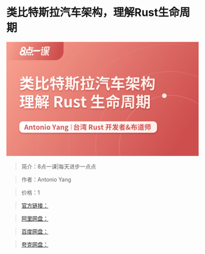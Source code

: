 # 类比特斯拉汽车架构，理解Rust生命周期

![img](../../assets/CioPOWE52T-AWt92AALIhzqMhvY460.png)

> 简介：8点一课|每天进步一点点

> 作者：⁣Antonio Yang⁣

> 价格：1

> [官方链接：]()

> [阿里网盘：]()

> [百度网盘：]()

> [夸克网盘：]()
